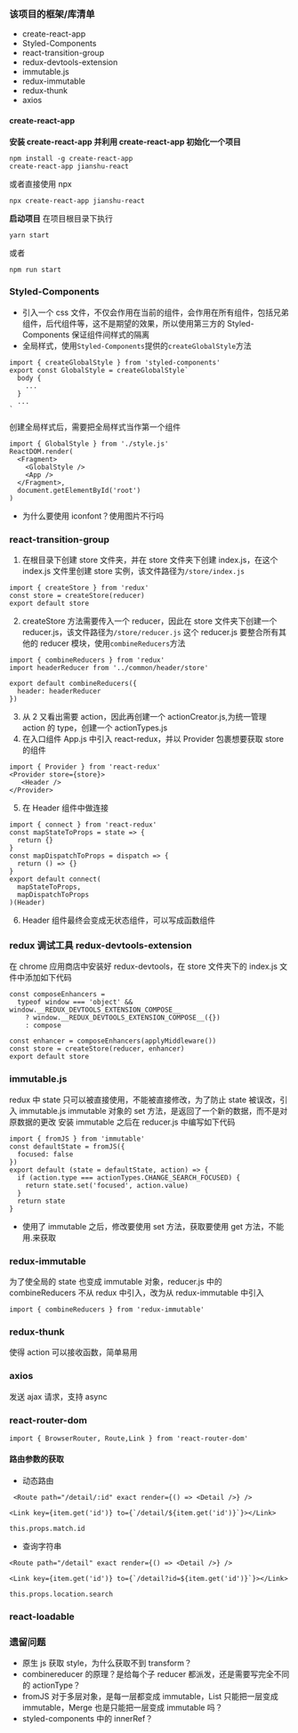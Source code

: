 ### 该项目的框架/库清单

- create-react-app
- Styled-Components
- react-transition-group
- redux-devtools-extension
- immutable.js
- redux-immutable
- redux-thunk
- axios

#### create-react-app

**安装 create-react-app 并利用 create-react-app 初始化一个项目**

```
npm install -g create-react-app
create-react-app jianshu-react
```

或者直接使用 npx

```
npx create-react-app jianshu-react
```

**启动项目**
在项目根目录下执行

```
yarn start
```

或者

```
npm run start
```

### Styled-Components

- 引入一个 css 文件，不仅会作用在当前的组件，会作用在所有组件，包括兄弟组件，后代组件等，这不是期望的效果，所以使用第三方的 Styled-Components 保证组件间样式的隔离
- 全局样式，使用`Styled-Components`提供的`createGlobalStyle`方法

```
import { createGlobalStyle } from 'styled-components'
export const GlobalStyle = createGlobalStyle`
  body {
    ...
  }
  ...
`
```

创建全局样式后，需要把全局样式当作第一个组件

```
import { GlobalStyle } from './style.js'
ReactDOM.render(
  <Fragment>
    <GlobalStyle />
    <App />
  </Fragment>,
  document.getElementById('root')
)

```

- 为什么要使用 iconfont？使用图片不行吗

### react-transition-group

1. 在根目录下创建 store 文件夹，并在 store 文件夹下创建 index.js，在这个 index.js 文件里创建 store 实例，该文件路径为`/store/index.js`

```
import { createStore } from 'redux'
const store = createStore(reducer)
export default store
```

2. createStore 方法需要传入一个 reducer，因此在 store 文件夹下创建一个 reducer.js，该文件路径为`/store/reducer.js`
   这个 reducer.js 要整合所有其他的 reducer 模块，使用`combineReducers`方法

```
import { combineReducers } from 'redux'
import headerReducer from '../common/header/store'

export default combineReducers({
  header: headerReducer
})

```

3. 从 2 又看出需要 action，因此再创建一个 actionCreator.js,为统一管理 action 的 type，创建一个 actionTypes.js
4. 在入口组件 App.js 中引入 react-redux，并以 Provider 包裹想要获取 store 的组件

```
import { Provider } from 'react-redux'
<Provider store={store}>
   <Header />
</Provider>
```

5. 在 Header 组件中做连接

```
import { connect } from 'react-redux'
const mapStateToProps = state => {
  return {}
}
const mapDispatchToProps = dispatch => {
  return () => {}
}
export default connect(
  mapStateToProps,
  mapDispatchToProps
)(Header)
```

6. Header 组件最终会变成无状态组件，可以写成函数组件

### redux 调试工具 redux-devtools-extension

在 chrome 应用商店中安装好 redux-devtools，在 store 文件夹下的 index.js 文件中添加如下代码

```
const composeEnhancers =
  typeof window === 'object' && window.__REDUX_DEVTOOLS_EXTENSION_COMPOSE__
    ? window.__REDUX_DEVTOOLS_EXTENSION_COMPOSE__({})
    : compose

const enhancer = composeEnhancers(applyMiddleware())
const store = createStore(reducer, enhancer)
export default store
```

### immutable.js

redux 中 state 只可以被直接使用，不能被直接修改，为了防止 state 被误改，引入 immutable.js
immutable 对象的 set 方法，是返回了一个新的数据，而不是对原数据的更改
安装 immutable 之后在 reducer.js 中编写如下代码

```
import { fromJS } from 'immutable'
const defaultState = fromJS({
  focused: false
})
export default (state = defaultState, action) => {
  if (action.type === actionTypes.CHANGE_SEARCH_FOCUSED) {
    return state.set('focused', action.value)
  }
  return state
}
```

- 使用了 immutable 之后，修改要使用 set 方法，获取要使用 get 方法，不能用.来获取

### redux-immutable

为了使全局的 state 也变成 immutable 对象，reducer.js 中的 combineReducers 不从 redux 中引入，改为从 redux-immutable 中引入

```
import { combineReducers } from 'redux-immutable'
```

### redux-thunk

使得 action 可以接收函数，简单易用

### axios

发送 ajax 请求，支持 async

### react-router-dom

```
import { BrowserRouter, Route,Link } from 'react-router-dom'
```

#### 路由参数的获取

- 动态路由

```
 <Route path="/detail/:id" exact render={() => <Detail />} />
```

```
<Link key={item.get('id')} to={`/detail/${item.get('id')}`}></Link>
```

```
this.props.match.id
```

- 查询字符串

```
<Route path="/detail" exact render={() => <Detail />} />
```

```
<Link key={item.get('id')} to={`/detail?id=${item.get('id')}`}></Link>
```

```
this.props.location.search
```

### react-loadable

### 遗留问题

- 原生 js 获取 style，为什么获取不到 transform？
- combinereducer 的原理？是给每个子 reducer 都派发，还是需要写完全不同的 actionType？
- fromJS 对于多层对象，是每一层都变成 immutable，List 只能把一层变成 immutable，Merge 也是只能把一层变成 immutable 吗？
- styled-components 中的 innerRef？
